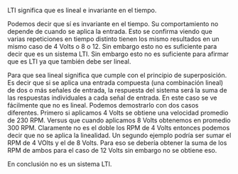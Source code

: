 LTI significa que es lineal e invariante en el tiempo. 

Podemos decir que sí es invariante en el tiempo. Su comportamiento no depende de cuando se aplica la entrada. Esto se confirma viendo que varias repeticiones en tiempo distinto tienen los mismo resultados en un mismo caso de 4 Volts o 8 o 12. Sin embargo esto no es suficiente para decir que es un sistema LTI. Sin embargo esto no es suficiente para afirmar que es LTI ya que también debe ser lineal.

Para que sea lineal significa que cumple con el principio de superposición. Es decir que si se aplica una entrada compuesta (una combinación lineal) de dos o más señales de entrada, la respuesta del sistema será la suma de las respuestas individuales a cada señal de entrada. En este caso se ve fácilmente que no es lineal. Podemos demostrarlo con dos casos diferentes. Primero si aplicamos 4 Volts se obtiene una velocidad promedio de 230 RPM. Versus que cuando aplicamos 8 Volts obtenemos en promedio 300 RPM. Claramente no es el doble los RPM de 4 Volts entonces podemos decir que no se aplica la linealidad. Un segundo ejemplo podría ser sumar el RPM de 4 VOlts y el de 8 Volts. Para eso se debería obtener la suma de los RPM de ambos para el caso de 12 Volts sin embargo no se obtiene eso.

En conclusión no es un sistema LTI.

